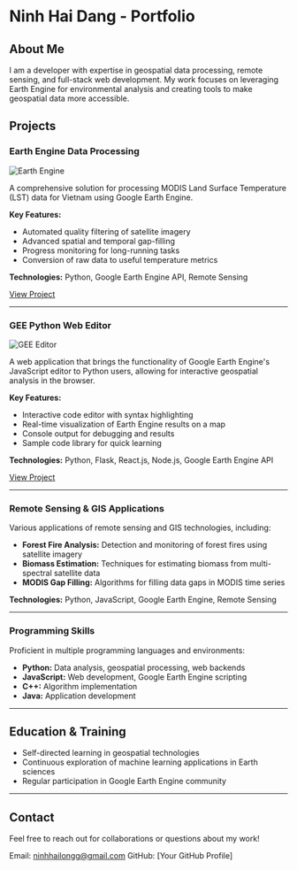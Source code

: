 # Ninh Hai Dang - Portfolio

## About Me
I am a developer with expertise in geospatial data processing, remote sensing, and full-stack web development. My work focuses on leveraging Earth Engine for environmental analysis and creating tools to make geospatial data more accessible.

## Projects

### Earth Engine Data Processing
![Earth Engine](https://miro.medium.com/max/1200/1*3chgl-HGjxDlbGK27_GwqA.png)

A comprehensive solution for processing MODIS Land Surface Temperature (LST) data for Vietnam using Google Earth Engine.

**Key Features:**
- Automated quality filtering of satellite imagery
- Advanced spatial and temporal gap-filling
- Progress monitoring for long-running tasks
- Conversion of raw data to useful temperature metrics

**Technologies:** Python, Google Earth Engine API, Remote Sensing

[View Project](./EarthEngine)

---

### GEE Python Web Editor
![GEE Editor](https://i.imgur.com/example.png)

A web application that brings the functionality of Google Earth Engine's JavaScript editor to Python users, allowing for interactive geospatial analysis in the browser.

**Key Features:**
- Interactive code editor with syntax highlighting
- Real-time visualization of Earth Engine results on a map
- Console output for debugging and results
- Sample code library for quick learning

**Technologies:** Python, Flask, React.js, Node.js, Google Earth Engine API

[View Project](./GEE-Python-Web-Editor)

---

### Remote Sensing & GIS Applications

Various applications of remote sensing and GIS technologies, including:

- **Forest Fire Analysis:** Detection and monitoring of forest fires using satellite imagery
- **Biomass Estimation:** Techniques for estimating biomass from multi-spectral satellite data
- **MODIS Gap Filling:** Algorithms for filling data gaps in MODIS time series

**Technologies:** Python, JavaScript, Google Earth Engine, Remote Sensing

---

### Programming Skills

Proficient in multiple programming languages and environments:

- **Python:** Data analysis, geospatial processing, web backends
- **JavaScript:** Web development, Google Earth Engine scripting
- **C++:** Algorithm implementation
- **Java:** Application development

---

## Education & Training

- Self-directed learning in geospatial technologies
- Continuous exploration of machine learning applications in Earth sciences
- Regular participation in Google Earth Engine community

---

## Contact

Feel free to reach out for collaborations or questions about my work!

Email: ninhhailongg@gmail.com
GitHub: [Your GitHub Profile]
